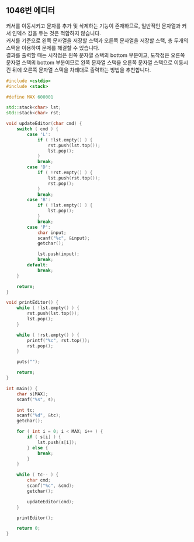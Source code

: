 1046번 에디터
-----------

커서를 이동시키고 문자를 추가 및 삭제하는 기능이 존재하므로, 일반적인 문자열과 커서 인덱스 값을 두는 것은 적합하지 않습니다.  
커서를 기준으로 왼쪽 문자열을 저장할 스택과 오른쪽 문자열을 저장할 스택, 총 두개의 스택을 이용하여 문제를 해결할 수 있습니다.  
결과를 출력할 때는 시작점은 왼쪽 문자열 스택의 bottom 부분이고, 도착점은 오른쪽 문자열 스택의 bottom 부분이므로 왼쪽 문자열 스택을 오른쪽 문자열 스택으로 이동시킨 뒤에 오른쪽 문자열 스택을 차례대로 출력하는 방법을 추천합니다.

~~~ cpp
#include <cstdio>
#include <stack>

#define MAX 600001

std::stack<char> lst;
std::stack<char> rst;

void updateEditor(char cmd) {
    switch ( cmd ) {
        case 'L':
            if ( !lst.empty() ) {
                rst.push(lst.top());
                lst.pop();
            }
            break;
        case 'D':
            if ( !rst.empty() ) {
                lst.push(rst.top());
                rst.pop();
            }
            break;
        case 'B':
            if ( !lst.empty() ) {
                lst.pop();
            }
            break;
        case 'P':
            char input;
            scanf("%c", &input);
            getchar();

            lst.push(input);
            break;
        default:
            break;
    }

    return;
}

void printEditor() {
    while ( !lst.empty() ) {
        rst.push(lst.top());
        lst.pop();
    }

    while ( !rst.empty() ) {
        printf("%c", rst.top());
        rst.pop();
    }

    puts("");

    return;
}

int main() {
    char s[MAX];
    scanf("%s", s);

    int tc;
    scanf("%d", &tc);
    getchar();

    for ( int i = 0; i < MAX; i++ ) {
        if ( s[i] ) {
            lst.push(s[i]);
        } else {
            break;
        }
    }

    while ( tc-- ) {
        char cmd;
        scanf("%c", &cmd);
        getchar();

        updateEditor(cmd);
    }

    printEditor();

    return 0;
}
~~~